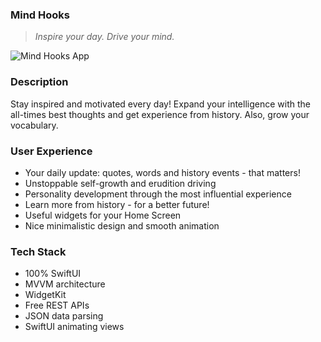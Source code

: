 ### Mind Hooks

> *Inspire your day. Drive your mind.*

![Mind Hooks App](https://user-images.githubusercontent.com/68333583/129915076-77fee43a-4763-4856-a1a4-844f21f5ff41.png)

### Description
Stay inspired and motivated every day! Expand your intelligence with the all-times best thoughts and get experience from history. 
Also, grow your vocabulary.

### User Experience
* Your daily update: quotes, words and history events - that matters!
* Unstoppable self-growth and erudition driving
* Personality development through the most influential experience
* Learn more from history - for a better future!
* Useful widgets for your Home Screen
* Nice minimalistic design and smooth animation

### Tech Stack
* 100% SwiftUI
* MVVM architecture
* WidgetKit
* Free REST APIs
* JSON data parsing
* SwiftUI animating views

